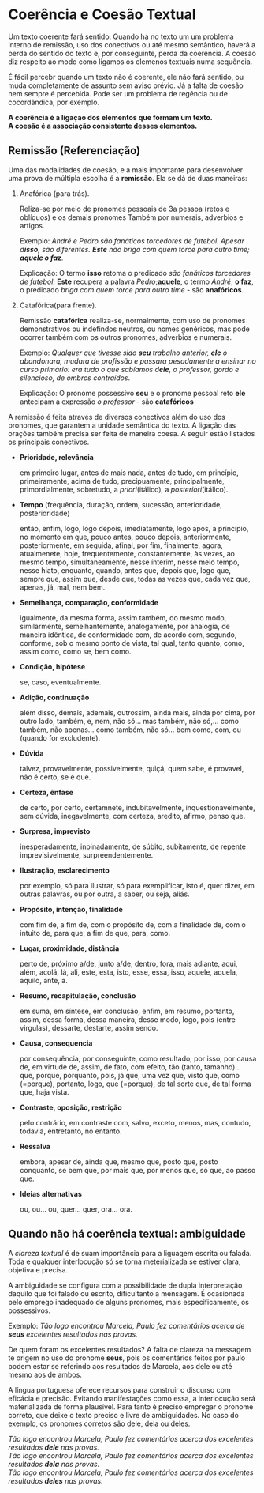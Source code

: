 # Coerência e Coesão Textual

Um texto coerente fará sentido.
Quando há no texto um um problema interno de remissão, uso dos conectivos ou até mesmo semântico, haverá a perda do sentido do texto e, por conseguinte, perda da coerência.
A coesão diz respeito ao modo como ligamos os elemenos textuais numa sequência.

É fácil percebr quando um texto não é coerente, ele não fará sentido, ou muda completamente de assunto sem aviso prévio.
Já a falta de coesão nem sempre é percebida.
Pode ser um problema de regência ou de cocordândica, por exemplo.

**A coerência é a ligaçao dos elementos que formam um texto.**  
**A coesão é a associação consistente desses elementos.**

## Remissão (Referenciação)

Uma das modalidades de coesão, e a mais importante para desenvolver uma prova de múltipla escolha é a **remissão**.
Ela se dá de duas maneiras:

1. Anafórica (para trás).
    
    Reliza-se por meio de pronomes pessoais de 3a pessoa (retos e oblíquos) e os demais pronomes
    Também por numerais, adverbios e artigos.

    Exemplo: *André e Pedro são fanáticos torcedores de futebol. Apesar d**isso**, são diferentes. **Este** não briga com quem torce para outro time; **aquele o faz**.*

    Explicação: O termo **isso** retoma o predicado *são fanáticos torcedores de futebol*; **Este** recupera a palavra *Pedro*;**aquele**, o termo *André*; **o faz**, o predicado *briga com quem torce para outro time* - são **anafóricos**.
1. Catafórica(para frente).

    Remissão **catafórica** realiza-se, normalmente, com uso de pronomes demonstrativos ou indefindos neutros, ou nomes genéricos, mas pode ocorrer também com os outros pronomes, adverbios e numerais.

    Exemplo: *Qualquer que tivesse sido **seu** trabalho anterior, **ele** o abandonara, mudara de profissão e passara pesadamente a ensinar no curso primário: era tudo o que sabíamos d**ele**, o professor, gordo e silencioso, de ombros contraídos*.

    Explicação: O pronome possessivo **seu** e o pronome pessoal reto **ele** antecipam a expressão *o professor* - são **catafóricos**

A remissão é feita através de diversos conectivos além do uso dos pronomes, que garantem a unidade semântica do texto.
A ligação das orações também precisa ser feita de maneira coesa.
A seguir estão listados os principais conectivos.

* **Prioridade, relevância**
    
    em primeiro lugar,
    antes de mais nada,
    antes de tudo,
    em princípio,
    primeiramente,
    acima de tudo,
    precipuamente,
    principalmente,
    primordialmente,
    sobretudo,
    a *priori*(itálico),
    a *posteriori*(itálico).

* **Tempo** (frequência, duração, ordem, sucessão, anterioridade, posterioridade)

    então,
    enfim,
    logo,
    logo depois,
    imediatamente,
    logo após,
    a princípio,
    no momento em que,
    pouco antes,
    pouco depois,
    anteriormente,
    posteriormente,
    em seguida,
    afinal,
    por fim,
    finalmente,
    agora,
    atualmenete,
    hoje,
    frequentemente,
    constantemente,
    às vezes,
    ao mesmo tempo,
    simultaneamente,
    nesse ínterim,
    nesse meio tempo,
    nesse hiato,
    enquanto,
    quando,
    antes que,
    depois que,
    logo que,
    sempre que,
    assim que,
    desde que,
    todas as vezes que,
    cada vez que,
    apenas,
    já,
    mal,
    nem bem.

* **Semelhança, comparação, conformidade**

    igualmente,
    da mesma forma,
    assim também,
    do mesmo modo,
    similarmente,
    semelhantemente,
    analogamente,
    por analogia,
    de maneira idêntica,
    de conformidade com,
    de acordo com,
    segundo,
    conforme,
    sob o mesmo ponto de vista,
    tal qual,
    tanto quanto,
    como,
    assim como,
    como se,
    bem como.

* **Condição, hipótese**

    se,
    caso,
    eventualmente.

* **Adição, continuação**

    além disso,
    demais,
    ademais,
    outrossim,
    ainda mais,
    ainda por cima,
    por outro lado,
    também,
    e,
    nem,
    não só... mas também,
    não só,... como também,
    não apenas... como também,
    não só... bem como,
    com,
    ou (quando for excludente).

* **Dúvida**

    talvez,
    provavelmente,
    possivelmente,
    quiçá,
    quem sabe,
    é provavel,
    não é certo,
    se é que.

* **Certeza, ênfase**

    de certo,
    por certo,
    certamnete,
    indubitavelmente,
    inquestionavelmente,
    sem dúvida,
    inegavelmente,
    com certeza,
    aredito,
    afirmo,
    penso que.

* **Surpresa, imprevisto**

    inesperadamente,
    inpinadamente,
    de súbito,
    subitamente,
    de repente
    imprevisivelmente,
    surpreendentemente.

* **Ilustração, esclarecimento**

    por exemplo,
    só para ilustrar,
    só para exemplificar,
    isto é,
    quer dizer,
    em outras palavras,
    ou por outra,
    a saber,
    ou seja,
    aliás.

* **Propósito, intenção, finalidade**

    com fim de,
    a fim de,
    com o propósito de,
    com a finalidade de,
    com o intuito de,
    para que,
    a fim de que,
    para,
    como.

* **Lugar, proximidade, distância**

    perto de,
    próximo a/de,
    junto a/de,
    dentro,
    fora,
    mais adiante,
    aqui,
    além,
    acolá,
    lá,
    ali,
    este,
    esta,
    isto,
    esse,
    essa,
    isso,
    aquele,
    aquela,
    aquilo,
    ante,
    a.

* **Resumo, recapitulação, conclusão**

    em suma,
    em síntese,
    em conclusão,
    enfim,
    em resumo,
    portanto,
    assim,
    dessa forma,
    dessa maneira,
    desse modo,
    logo,
    pois (entre virgulas),
    dessarte,
    destarte,
    assim sendo.

* **Causa, consequencia**

    por consequência,
    por conseguinte,
    como resultado,
    por isso,
    por causa de,
    em virtude de,
    assim,
    de fato,
    com efeito,
    tão (tanto, tamanho)... que,
    porque,
    porquanto,
    pois,
    já que,
    uma vez que,
    visto que,
    como (=porque),
    portanto,
    logo,
    que (=porque),
    de tal sorte que,
    de tal forma que,
    haja vista.

* **Contraste, oposição, restrição**

    pelo contrário,
    em contraste com,
    salvo,
    exceto,
    menos,
    mas,
    contudo,
    todavia,
    entretanto,
    no entanto.

* **Ressalva**
  
    embora,
    apesar de,
    ainda que,
    mesmo que,
    posto que,
    posto conquanto,
    se bem que,
    por mais que,
    por menos que,
    só que,
    ao passo que.

* **Ideias alternativas**

    ou,
    ou... ou,
    quer... quer,
    ora... ora.

## Quando não há coerência textual: ambiguidade

A *clareza textual* é de suam importância para a liguagem escrita ou falada.
Toda e qualquer interlocução só se torna meterializada se estiver clara, objetiva e precisa.

A ambiguidade se configura com a possibilidade de dupla interpretação daquilo que foi falado ou escrito, dificultanto a mensagem.
É ocasionada pelo emprego inadequado de alguns pronomes, mais especificamente, os possessivos.

Exemplo: *Tão logo encontrou Marcela, Paulo fez comentários acerca de **seus** excelentes resultados nas provas.*

De quem foram os excelentes resultados?
A falta de clareza na messagem te origem no uso do pronome **seus**, pois os comentários feitos por paulo podem estar se referindo aos resultados de Marcela, aos dele ou até mesmo aos de ambos.

A língua portuguesa oferece recursos para construir o discurso com eficácia e precisão.
Evitando manifestações como essa, a interlocução será materializada de forma plausível.
Para tanto é preciso empregar o pronome correto, que deixe o texto preciso e livre de ambiguidades.
No caso do exemplo, os pronomes corretos são dele, dela ou deles.


*Tão logo encontrou Marcela, Paulo fez comentários acerca dos excelentes resultados **dele** nas provas.*  
*Tão logo encontrou Marcela, Paulo fez comentários acerca dos excelentes resultados **dela** nas provas.*  
*Tão logo encontrou Marcela, Paulo fez comentários acerca dos excelentes resultados **deles** nas provas.*


